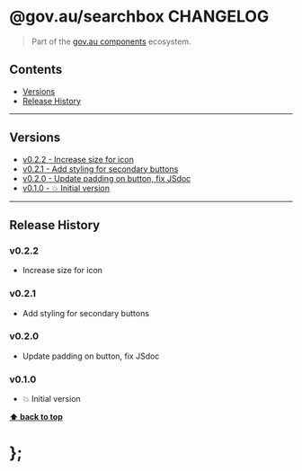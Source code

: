 @gov.au/searchbox CHANGELOG
======================

> Part of the [gov.au components](https://github.com/govau/design-system-components/) ecosystem.


## Contents

* [Versions](#install)
* [Release History](#release-history)


----------------------------------------------------------------------------------------------------------------------------------------------------------------


## Versions

* [v0.2.2 - Increase size for icon](#v022)
* [v0.2.1 - Add styling for secondary buttons](#v021)
* [v0.2.0 - Update padding on button, fix JSdoc](#v020)
* [v0.1.0 - 💥 Initial version](#v010)


----------------------------------------------------------------------------------------------------------------------------------------------------------------


## Release History

### v0.2.2 

- Increase size for icon


### v0.2.1

- Add styling for secondary buttons


### v0.2.0 

- Update padding on button, fix JSdoc


### v0.1.0

- 💥 Initial version


**[⬆ back to top](#contents)**


# };
